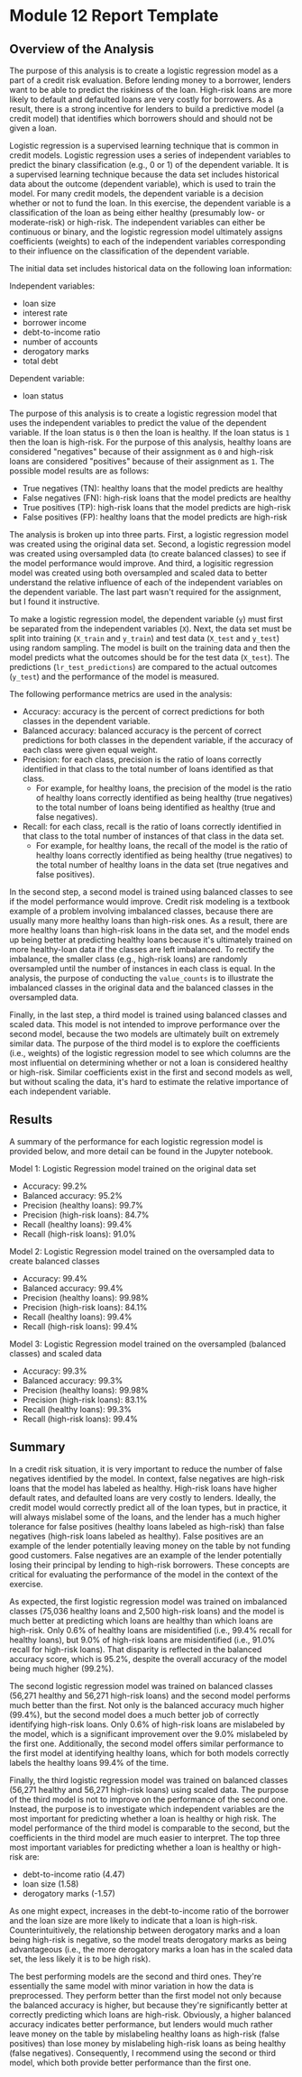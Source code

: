 # Module 12 Report Template

## Overview of the Analysis

The purpose of this analysis is to create a logistic regression model as a part of a credit risk evaluation.  Before lending money to a borrower, lenders want to be able to predict the riskiness of the loan.  High-risk loans are more likely to default and defaulted loans are very costly for borrowers.  As a result, there is a strong incentive for lenders to build a predictive model (a credit model) that identifies which borrowers should and should not be given a loan.

Logistic regression is a supervised learning technique that is common in credit models.  Logistic regression uses a series of independent variables to predict the binary classification (e.g., 0 or 1) of the dependent variable.  It is a supervised learning technique because the data set includes historical data about the outcome (dependent variable), which is used to train the model.  For many credit models, the dependent variable is a decision whether or not to fund the loan.  In this exercise, the dependent variable is a classification of the loan as being either healthy (presumably low- or moderate-risk) or high-risk.  The independent variables can either be continuous or binary, and the logistic regression model ultimately assigns coefficients (weights) to each of the independent variables corresponding to their influence on the classification of the dependent variable.

The initial data set includes historical data on the following loan information:

  Independent variables:
  - loan size
  - interest rate
  - borrower income
  - debt-to-income ratio
  - number of accounts
  - derogatory marks
  - total debt

  Dependent variable:
  - loan status

The purpose of this analysis is to create a logistic regression model that uses the independent variables to predict the value of the dependent variable.  If the loan status is `0` then the loan is healthy.  If the loan status is `1` then the loan is high-risk.  For the purpose of this analysis, healthy loans are considered "negatives" because of their assignment as `0` and high-risk loans are considered "positives" because of their assignment as `1`.  The possible model results are as follows:
- True negatives (TN): healthy loans that the model predicts are healthy
- False negatives (FN): high-risk loans that the model predicts are healthy
- True positives (TP): high-risk loans that the model predicts are high-risk
- False positives (FP): healthy loans that the model predicts are high-risk

The analysis is broken up into three parts.  First, a logistic regression model was created using the original data set.  Second, a logistic regression model was created using oversampled data (to create balanced classes) to see if the model performance would improve.  And third, a logisitic regression model was created using both oversampled and scaled data to better understand the relative influence of each of the independent variables on the dependent variable.  The last part wasn't required for the assignment, but I found it instructive.

To make a logistic regression model, the dependent variable (`y`) must first be separated from the independent variables (`X`).  Next, the data set must be split into training (`X_train` and `y_train`) and test data (`X_test` and `y_test`) using random sampling.  The model is built on the training data and then the model predicts what the outcomes should be for the test data (`X_test`).  The predictions (`lr_test_predictions`) are compared to the actual outcomes (`y_test`) and the performance of the model is measured.

The following performance metrics are used in the analysis:
- Accuracy: accuracy is the percent of correct predictions for both classes in the dependent variable.
- Balanced accuracy: balanced accuracy is the percent of correct predictions for both classes in the dependent variable, if the accuracy of each class were given equal weight.
- Precision: for each class, precision is the ratio of loans correctly identified in that class to the total number of loans identified as that class.
  - For example, for healthy loans, the precision of the model is the ratio of healthy loans correctly identified as being healthy (true negatives) to the total number of loans being identified as healthy (true and false negatives).
- Recall: for each class, recall is the ratio of loans correctly identified in that class to the total number of instances of that class in the data set.
  - For example, for healthy loans, the recall of the model is the ratio of healthy loans correctly identified as being healthy (true negatives) to the total number of healthy loans in the data set (true negatives and false positives).

In the second step, a second model is trained using balanced classes to see if the model performance would improve.  Credit risk modeling is a textbook example of a problem involving imbalanced classes, because there are usually many more healthy loans than high-risk ones.  As a result, there are more healthy loans than high-risk loans in the data set, and the model ends up being better at predicting healthy loans because it's ultimately trained on more healthy-loan data if the classes are left imbalanced.  To rectify the imbalance, the smaller class (e.g., high-risk loans) are randomly oversampled until the number of instances in each class is equal.  In the analysis, the purpose of conducting the `value_counts` is to illustrate the imbalanced classes in the original data and the balanced classes in the oversampled data.

Finally, in the last step, a third model is trained using balanced classes and scaled data.  This model is not intended to improve performance over the second model, because the two models are ultimately built on extremely similar data.  The purpose of the third model is to explore the coefficients (i.e., weights) of the logistic regression model to see which columns are the most influential on determining whether or not a loan is considered healthy or high-risk.  Similar coefficients exist in the first and second models as well, but without scaling the data, it's hard to estimate the relative importance of each independent variable.

## Results

A summary of the performance for each logistic regression model is provided below, and more detail can be found in the Jupyter notebook.

Model 1: Logistic Regression model trained on the original data set
- Accuracy: 99.2%
- Balanced accuracy: 95.2%
- Precision (healthy loans): 99.7%
- Precision (high-risk loans): 84.7%
- Recall (healthy loans): 99.4%
- Recall (high-risk loans): 91.0%

Model 2: Logistic Regression model trained on the oversampled data to create balanced classes
- Accuracy: 99.4%
- Balanced accuracy: 99.4%
- Precision (healthy loans): 99.98%
- Precision (high-risk loans): 84.1%
- Recall (healthy loans): 99.4%
- Recall (high-risk loans): 99.4%

Model 3: Logistic Regression model trained on the oversampled (balanced classes) and scaled data
- Accuracy: 99.3%
- Balanced accuracy: 99.3%
- Precision (healthy loans): 99.98%
- Precision (high-risk loans): 83.1%
- Recall (healthy loans): 99.3%
- Recall (high-risk loans): 99.4%

## Summary

In a credit risk situation, it is very important to reduce the number of false negatives identified by the model.  In context, false negatives are high-risk loans that the model has labeled as healthy.  High-risk loans have higher default rates, and defaulted loans are very costly to lenders.  Ideally, the credit model would correctly predict all of the loan types, but in practice, it will always mislabel some of the loans, and the lender has a much higher tolerance for false positives (healthy loans labeled as high-risk) than false negatives (high-risk loans labeled as healthy).  False positives are an example of the lender potentially leaving money on the table by not funding good customers.  False negatives are an example of the lender potentially losing their principal by lending to high-risk borrowers.  These concepts are critical for evaluating the performance of the model in the context of the exercise.

As expected, the first logistic regression model was trained on imbalanced classes (75,036 healthy loans and 2,500 high-risk loans) and the model is much better at predicting which loans are healthy than which loans are high-risk.  Only 0.6% of healthy loans are misidentified (i.e., 99.4% recall for healthy loans), but 9.0% of high-risk loans are misidentified (i.e., 91.0% recall for high-risk loans).  That disparity is reflected in the balanced accuracy score, which is 95.2%, despite the overall accuracy of the model being much higher (99.2%).

The second logistic regression model was trained on balanced classes (56,271 healthy and 56,271 high-risk loans) and the second model performs much better than the first.  Not only is the balanced accuracy much higher (99.4%), but the second model does a much better job of correctly identifying high-risk loans.  Only 0.6% of high-risk loans are mislabeled by the model, which is a significant improvement over the 9.0% mislabeled by the first one.  Additionally, the second model offers similar performance to the first model at identifying healthy loans, which for both models correctly labels the healthy loans 99.4% of the time.

Finally, the third logistic regression model was trained on balanced classes (56,271 healthy and 56,271 high-risk loans) using scaled data.  The purpose of the third model is not to improve on the performance of the second one.  Instead, the purpose is to investigate which independent variables are the most important for predicting whether a loan is healthy or high risk.  The model performance of the third model is comparable to the second, but the coefficients in the third model are much easier to interpret.  The top three most important variables for predicting whether a loan is healthy or high-risk are:
- debt-to-income ratio (4.47)
- loan size (1.58)
- derogatory marks (-1.57)

As one might expect, increases in the debt-to-income ratio of the borrower and the loan size are more likely to indicate that a loan is high-risk.  Counterintuitively, the relationship between derogatory marks and a loan being high-risk is negative, so the model treats derogatory marks as being advantageous (i.e., the more derogatory marks a loan has in the scaled data set, the less likely it is to be high risk).

The best performing models are the second and third ones.  They're essentially the same model with minor variation in how the data is preprocessed.  They perform better than the first model not only because the balanced accuracy is higher, but because they're significantly better at correctly predicting which loans are high-risk.  Obviously, a higher balanced accuracy indicates better performance, but lenders would much rather leave money on the table by mislabeling healthy loans as high-risk (false positives) than lose money by mislabeling high-risk loans as being healthy (false negatives).  Consequently, I recommend using the second or third model, which both provide better performance than the first one.